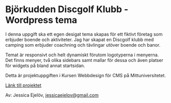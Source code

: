 # Björkudden Discgolf Klubb - Wordpress tema
I denna uppgift ska ett egen desigat tema skapas för ett fiktivt företag som erbjuder boende och aktiviteter.
Jag har skapat en Discgolf klubb med camping som erbjuder coachning och tävlingar utöver boende och banor. 

Temat är responsivt och helt dynamiskt förutom logotyperna i menyerna. Det finns menyer, två olika sidebars samt mallar för dessa och även platser för widgets på bland annat startsidan. 

Detta är projektuppgiften i Kursen Webbdesign för CMS på Mittuniversitetet.

[Länk till projektet](https://studenter.miun.se/~jeej2100/writeable/BDGK/)

Av: Jessica Ejelöv, jessicaejelov@gmail.com
